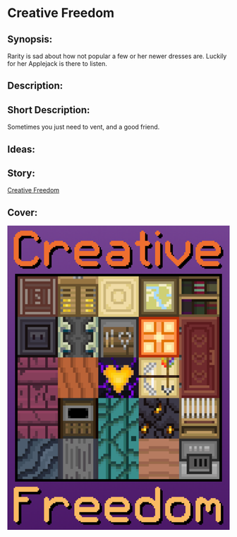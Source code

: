 # Creative Freedom

## Synopsis:
Rarity is sad about how not popular a few or her newer dresses are. Luckily for her Applejack is there to listen.

## Description:


## Short Description:
Sometimes you just need to vent, and a good friend.

## Ideas:


## Story:
[Creative Freedom](./creative-freedom.md)

## Cover:
![cover](./creative-freedom-cover-upscaled.png)